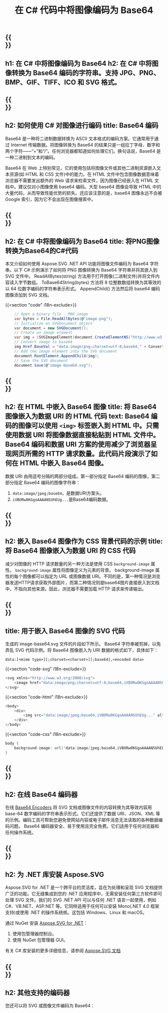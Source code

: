 ﻿---
translation: true
template: /templates/_template-encoder.md
title: 在 C# 代码中将图像编码为 Base64
url: /net/base64-encoder/
description: 在 C# 代码中将图像转换为 Base64。使用编码为数据 URI 的 Base64 图像将它们嵌入 HTML、CSS 或 JSON。
---

{{<section banner>}}
---
h1: 在 C# 中将图像编码为 Base64
h2: 在 C# 中将图像转换为 Base64 编码的字符串。支持 JPG、PNG、BMP、GIF、TIFF、ICO 和 SVG 格式。
---

{{<section base64>}}
---
h2: 如何使用 C# 对图像进行编码
title: Base64 编码
---

Base64 是一种将二进制数据转换为 ASCII 文本格式的编码方案。它通常用于通过 Internet 传输数据。将图像转换为 Base64 的结果只是一组拉丁字母、数字和两个字符——“+”和“/”。任何浏览器都知道如何处理它们。换句话说，Base64 是一种二进制到文本的编码。

 Base64 在 Web 上特别常见，它的使用包括将图像文件或其他二进制资源嵌入文本资源(如 HTML 和 CSS 文件)中的能力。在 HTML 文件中包含图像数据意味着浏览器不需要发出额外的 Web 请求来检索文件，因为图像已经嵌入在 HTML 文档中。建议仅对小图像使用 base64 编码。大型 base64 图像会导致 HTML 中的大量代码，从而导致性能优势的损失。还应该注意的是，base64 图像永远不会被 Google 索引，因为它不会出现在图像搜索中。

{{<section demos>}}
---
h2: 在 C# 中将图像编码为 Base64
title: 将PNG图像转换为Base64的C#代码
---

本文介绍如何使用 Aspose.SVG .NET API 功能将图像文件编码为 Base64 字符串。以下 C# 示例演示了如何将 PNG 图像转换为 Base64 字符串并将其嵌入到 SVG 文件中。 ReadAllBytes(string) 方法用于打开图像(二进制文件)并将文件内容读入字节数组。 ToBase64String(bytes) 方法将 8 位整数数组转换为其等效的以 64 位数字编码的字符串表示形式。 AppendChild() 方法然后将 base64 编码图像添加到 SVG 文档。

{{<section "code" i18n-exclude>}}

```cs
    // Open a binary file - PNG image
    var bytes = File.ReadAllBytes(@"image.png");
    // Initialize an SVGDocument object
    var document = new SVGDocument();
    // Create an image element
    var img = (SVGImageElement)document.CreateElementNS("http://www.w3.org/2000/svg", "image");
    // Convert image to base64
    img.Href.BaseVal = "data:image/png;charset=utf-8;base64," + Convert.ToBase64String(bytes);
    // Add the image element into the SVG document
    document.RootElement.AppendChild(img);
    // Save the SVG document
    document.Save(@"image-base64.svg");
```

{{<section html>}}
---
h2: 在 HTML 中嵌入 Base64 图像
title: 将 Base64 图像嵌入为数据 URI 的 HTML 代码
text: Base64 编码的图像可以使用 `<img>` 标签嵌入到 HTML 中。只需使用数据 URI 将图像数据直接粘贴到 HTML 文件中。 Base64 编码和数据 URI 方案的使用减少了浏览器呈现网页所需的 HTTP 请求数量。此代码片段演示了如何在 HTML 中嵌入 Base64 图像。
---

数据 URI 由用逗号分隔的两部分组成。第一部分指定 Base64 编码的图像，第二部分指定 Base64 编码的图像字符串：
1. `data:image/jpeg;base64`，是数据URI方案头。
1. `iVBORw0KGgoAAAANSUhEUg...`是Base64编码数据。



{{<section css>}}
---
h2: 嵌入 Base64 图像作为 CSS 背景代码的示例
title: 将 Base64 图像嵌入为数据 URI 的 CSS 代码
---

减少对图像的 HTTP 请求数量的另一种方法是使用 CSS `background-image` 属性。 `background-image` 属性将图像定义为元素的背景。 background-image 属性的每个图像都可以指定为 URL 或图像数据 URI。不同的是，第一种情况是浏览器发送HTTP请求获取外部图片，而第二种情况则是base64图片直接嵌入到文档中，不指向其他来源。因此，浏览器不需要加载 HTTP 请求来传递输出。

{{<section svg>}}
---
title: 用于嵌入 Base64 图像的 SVG 代码
---

生成的 image-base64.svg 文件的片段如下所示。 Base64 字符串被剪掉，以免弄乱 SVG 代码示例。将 Base64 图像嵌入为 URI 数据的格式如下，具体如下：

`data:[<mime type>][;charset=<charset>][;base64],<encoded data>`


{{<section "code-svg" i18n-exclude>}}

```cs
<svg xmlns="http://www.w3.org/2000/svg">
	<image href="data:image/png;charset=utf-8;base64,iVBORw0KGgoAAAANSUhEUg..." alt="Red border"/>
</svg>
```

{{<section "code-html" i18n-exclude>}}

```cs
<body>
    <div>
        <img src="data:image/jpeg;base64,iVBORw0KGgoAAAANSUhEUg..." alt="Red border">
    </div>
</body>
```

{{<section "code-css" i18n-exclude>}}

```cs
body {
    background-image: url('data:image/jpeg;base64,iVBORw0KGgoAAAANSUhEUg...');
}
```

{{<section encoder-online>}}
---
h2: 在线 Base64 编码器
---

在线 <a href="https://products.aspose.app/svg/{{lang}}/encoding" target="_blank">Base64 Encoders</a> 将 SVG 文档或图像文件的内容转换为其等效内容用 base-64 数字编码的字符串表示形式。它们还提供了数据 URI、JSON、XML 等的示例。编码工具可帮助您避免使网站内容或电子邮件消息无法读取的各种数据编码问题。 Base64 编码器安全、易于使用且完全免费。它们适用于任何浏览器和任何操作系统。

{{<section installing>}}
---
h2: 为 .NET 库安装 Aspose.SVG
---

Aspose.SVG for .NET 是一个跨平台的灵活库，旨在为处理和呈现 SVG 文档提供广泛的功能。它无缝集成到您的 .NET 应用程序中，无需安装任何第三方软件即可处理 SVG 文件。我们的 SVG .NET API 可以与任何 .NET 语言一起使用，例如 C#、VB.NET、ASP.NET 等。它同样适用于任何可以安装 Mono(.NET 4.0 框架支持)或使用 .NET 的操作系统核。这包括 Windows、Linux 和 macOS。

通过 NuGet 安装 <a href="https://www.nuget.org/packages/Aspose.SVG" target="_blank">Aspose.SVG for .NET</a>：
1. 使用包管理器控制台。
1. 使用 NuGet 包管理器 GUI。



有关 C# 库安装的更多详细信息，请参阅 [Aspose.SVG 文档](https://docs.aspose.com/svg/net/getting-started/installation/)

{{<section other-conversions>}}
---
h2: 其他支持的编码器
---

您还可以将 SVG 或图像文件编码为 Base64：